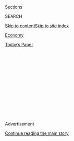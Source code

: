 <div id="app">

<div>

<div>

<div>

<div class="NYTAppHideMasthead css-1q2w90k e1suatyy0">

<div class="section css-ui9rw0 e1suatyy2">

<div class="css-eph4ug er09x8g0">

<div class="css-6n7j50">

</div>

<span class="css-1dv1kvn">Sections</span>

<div class="css-10488qs">

<span class="css-1dv1kvn">SEARCH</span>

</div>

[Skip to content](#site-content)[Skip to site
index](#site-index)

</div>

<div id="masthead-section-label" class="css-1wr3we4 eaxe0e00">

[Economy](https://www.nytimes.com/section/business/economy)

</div>

<div class="css-10698na e1huz5gh0">

</div>

</div>

<div id="masthead-bar-one" class="section hasLinks css-15hmgas e1csuq9d3">

<div class="css-uqyvli e1csuq9d0">

</div>

<div class="css-1uqjmks e1csuq9d1">

</div>

<div class="css-9e9ivx">

[](https://myaccount.nytimes.com/auth/login?response_type=cookie&client_id=vi)

</div>

<div class="css-1bvtpon e1csuq9d2">

[Today’s
Paper](https://www.nytimes.com/section/todayspaper)

</div>

</div>

</div>

</div>

<div data-aria-hidden="false">

<div id="site-content" data-role="main">

<div>

<div class="css-1aor85t" style="opacity:0.000000001;z-index:-1;visibility:hidden">

<div class="css-1hqnpie">

<div class="css-epjblv">

<span class="css-17xtcya">[Economy](/section/business/economy)</span><span class="css-x15j1o">|</span><span class="css-fwqvlz">Trump’s
China Deal Creates Collateral Damage for Tech
Firms</span>

</div>

<div class="css-k008qs">

<div class="css-1iwv8en">

<span class="css-18z7m18"></span>

<div>

</div>

</div>

<span class="css-1n6z4y">https://nyti.ms/2G5x6tZ</span>

<div class="css-1705lsu">

<div class="css-4xjgmj">

<div class="css-4skfbu" data-role="toolbar" data-aria-label="Social Media Share buttons, Save button, and Comments Panel with current comment count" data-testid="share-tools">

  - 
  - 
  - 
  - 
    
    <div class="css-6n7j50">
    
    </div>

  - 

</div>

</div>

</div>

</div>

</div>

</div>

<div id="NYT_TOP_BANNER_REGION" class="css-13pd83m">

</div>

<div id="top-wrapper" class="css-1sy8kpn">

<div id="top-slug" class="css-l9onyx">

Advertisement

</div>

[Continue reading the main
story](#after-top)

<div class="ad top-wrapper" style="text-align:center;height:100%;display:block;min-height:250px">

<div id="top" class="place-ad" data-position="top" data-size-key="top">

</div>

</div>

<div id="after-top">

</div>

</div>

<div>

<div id="sponsor-wrapper" class="css-1hyfx7x">

<div id="sponsor-slug" class="css-19vbshk">

Supported by

</div>

[Continue reading the main
story](#after-sponsor)

<div id="sponsor" class="ad sponsor-wrapper" style="text-align:center;height:100%;display:block">

</div>

<div id="after-sponsor">

</div>

</div>

<div class="css-186x18t">

</div>

<div class="css-1vkm6nb ehdk2mb0">

# Trump’s China Deal Creates Collateral Damage for Tech Firms

</div>

Micron secured some gains from the China deal but it may end up
suffering bigger losses from the broader U.S.-China battle.

<div class="css-79elbk" data-testid="photoviewer-wrapper">

<div class="css-z3e15g" data-testid="photoviewer-wrapper-hidden">

</div>

<div class="css-1a48zt4 ehw59r15" data-testid="photoviewer-children">

![<span class="css-16f3y1r e13ogyst0" data-aria-hidden="true">A signing
ceremony last week to seal a United States trade deal with
China.</span><span class="css-cnj6d5 e1z0qqy90" itemprop="copyrightHolder"><span class="css-1ly73wi e1tej78p0">Credit...</span><span><span>Pete
Marovich for The New York
Times</span></span></span>](https://static01.nyt.com/images/2020/01/17/business/17DC-CHINACHIPS-lede-sub/merlin_167187393_2bb960c4-12d3-4e04-9e73-acd681726771-articleLarge.jpg?quality=75&auto=webp&disable=upscale)

</div>

</div>

<div class="css-18e8msd">

<div class="css-pdw9fk epjyd6m0">

<div class="css-1txwxcy ey68jwv0" data-aria-hidden="true">

[![Ana
Swanson](https://static01.nyt.com/images/2018/12/10/multimedia/author-ana-swanson/author-ana-swanson-thumbLarge.png
"Ana Swanson")](https://www.nytimes.com/by/ana-swanson)[![Cecilia
Kang](https://static01.nyt.com/images/2019/01/29/multimedia/author-cecilia-kang/author-cecilia-kang-thumbLarge.png
"Cecilia Kang")](https://www.nytimes.com/by/cecilia-kang)

</div>

<div class="css-1baulvz">

By [<span class="css-1baulvz" itemprop="name">Ana
Swanson</span>](https://www.nytimes.com/by/ana-swanson) and
[<span class="css-1baulvz last-byline" itemprop="name">Cecilia
Kang</span>](https://www.nytimes.com/by/cecilia-kang)

</div>

</div>

  - 
    
    <div class="css-ld3wwf e16638kd2">
    
    Jan. 20,
    2020
    
    </div>

  - 
    
    <div class="css-4xjgmj">
    
    <div class="css-d8bdto" data-role="toolbar" data-aria-label="Social Media Share buttons, Save button, and Comments Panel with current comment count" data-testid="share-tools">
    
      - 
      - 
      - 
      - 
        
        <div class="css-6n7j50">
        
        </div>
    
      - 
    
    </div>
    
    </div>

</div>

</div>

<div class="section meteredContent css-1r7ky0e" name="articleBody" itemprop="articleBody">

<div class="css-1fanzo5 StoryBodyCompanionColumn">

<div class="css-53u6y8">

WASHINGTON — Among the corporate titans recognized last week by
President Trump during a White House signing ceremony for his China
trade deal was Sanjay Mehrotra, the chief executive of Micron
Technology, whose Idaho semiconductor company is at the heart of Mr.
Trump’s trade war.

Micron, which makes memory chips for computers and smartphones, is
precisely the kind of advanced technology company that the Trump
administration views as crucial to maintaining a competitive edge over
China. After Micron rebuffed [a 2015 takeover attempt by a Chinese
state-owned
company](https://www.nytimes.com/2015/07/15/business/international/micron-technology-is-said-to-be-takeover-target-of-chinese-company.html),
it watched with disbelief as its innovations were [stolen and copied by
a Chinese
competitor](https://www.nytimes.com/2018/06/22/technology/china-micron-chips-theft.html)
and its business was blocked from China.

China’s treatment of American companies like Micron fed Mr. Trump’s
decision to unleash a punishing trade war with the world’s
second-largest economy, a fight he said would halt Beijing’s use of
unfair practices to undermine the United States. But that two-year
conflagration may wind up being more damaging to American technology
companies.

The initial trade deal announced last week should make operating in
China easier for companies like Micron. The deal contains provisions
meant to protect American technology and trade secrets and allow
companies to challenge China on accusations of theft, including older
cases like Micron’s that precede the agreement.

</div>

</div>

<div class="css-1fanzo5 StoryBodyCompanionColumn">

<div class="css-53u6y8">

But Mr. Trump’s aggressive trade approach has also accelerated a
technology arms race between the two countries, putting American
companies like Micron at risk as the two nations try to [decouple their
economies](https://www.nytimes.com/2019/05/14/business/us-china-tariffs.html).
In an effort to reduce its reliance on American components, China has
expedited efforts to produce its own semiconductors, driverless cars,
artificial intelligence and other technologies. Those efforts, along
with the Trump administration’s [desire to restrict the sales of
American tech
products](https://www.nytimes.com/2019/10/23/business/trump-technology-china-trade.html)
to China, could hurt the very companies Mr. Trump set out to protect.

“Let’s be clear, the trade war has been very bad for the semiconductor
industry in several ways,” said Robert D. Atkinson, president of the
Information Technology and Innovation Foundation, a think tank funded by
the tech industry. “It’s like China woke up and said, ‘We’ve relied too
much on the United States.’”

The trade deal does nothing to curtail China’s use of subsidies,
industrial plans and state-owned companies, which have helped it build
formidable industries in steel, wind turbines and solar panels. Those
state-directed efforts, which put many American manufacturers out of
business, are now being harnessed for high-tech industries.

The Trump administration is constructing its own walls around American
technology, reducing access to the lucrative Chinese market out of
security concerns. It is restricting exports of sensitive technologies,
[barring sales to certain Chinese
companies](https://www.nytimes.com/2019/10/07/us/politics/us-to-blacklist-28-chinese-entities-over-abuses-in-xinjiang.html)
and [blocking Chinese entities from
investing](https://www.nytimes.com/2019/07/21/us/politics/china-investment-trade-war.html)
in the United States.

The administration is considering further restricting sales to Huawei,
the Chinese telecom company that relies on components from Micron and
other American suppliers. And the China trade deal [leaves tariffs on
more than $360
billion](https://www.nytimes.com/2019/12/15/business/economy/us-china-trade-deal.html)
in Chinese goods in place as Mr. Trump tries to push American companies
to bring manufacturing back home.

</div>

</div>

<div class="css-1fanzo5 StoryBodyCompanionColumn">

<div class="css-53u6y8">

Semiconductor sales to China, which represent more than half the global
chip demand, have fallen, and semiconductor stocks have been [whipsawed
by the trade
war](https://www.nytimes.com/2019/05/23/business/dealbook/semiconductor-stocks-trade-war.html).

</div>

</div>

<div class="css-79elbk" data-testid="photoviewer-wrapper">

<div class="css-z3e15g" data-testid="photoviewer-wrapper-hidden">

</div>

<div class="css-1a48zt4 ehw59r15" data-testid="photoviewer-children">

![<span class="css-16f3y1r e13ogyst0" data-aria-hidden="true">Sanjay
Mehrotra, chief executive of Micron Technology. The company sells chips
to the Chinese telecom giant Huawei, which was blacklisted as part of
Mr. Trump’s fight with
China.</span><span class="css-cnj6d5 e1z0qqy90" itemprop="copyrightHolder"><span class="css-1ly73wi e1tej78p0">Credit...</span><span>Takaaki
Iwabu/Bloomberg</span></span>](https://static01.nyt.com/images/2020/01/17/business/17DC-CHINACHIPS-02/17DC-CHINACHIPS-02-articleLarge.jpg?quality=75&auto=webp&disable=upscale)

</div>

</div>

<div class="css-1fanzo5 StoryBodyCompanionColumn">

<div class="css-53u6y8">

Mr. Trump and his supporters say that conflict is no longer avoidable,
and that the president’s unconventional approach is necessary to take on
a growing threat from China. Officials across the administration look
with suspicion on Chinese industrial plans, including Made in China
2025, which [called for $300 billion in financing and other
support](https://www.nytimes.com/2017/03/07/business/china-trade-manufacturing-europe.html)
for 10 advanced industries, including semiconductors.

American officials worry that gaining an advantage in semiconductors
would give China both a commercial and military edge.

Chips, which serve as the tiny sensors, brains and memories of all
high-tech devices, are crucial to next-generation telecom networks,
supercomputers, artificial intelligence and driverless cars, as well as
military ships, satellites and aircraft. They are also one of the United
States’ largest exports, along with airplanes, oil and cars.

While China’s ability to make chips is still far behind the United
States’, the Chinese government, its state-owned enterprises, and
provincial and private equity funds have been pumping billions of
dollars into the industry, particularly the kind of memory chips that
Micron makes. In areas where Chinese companies cannot develop or buy
technology, companies say, some will simply steal their intellectual
property.

For the Trump administration, which was looking for a fight with China,
Micron’s story proved a formative one. As officials prepared an
[investigation](https://ustr.gov/issue-areas/enforcement/section-301-investigations/section-301-china/investigation)
into Chinese intellectual property theft that would ultimately spiral
into the trade war, Micron provided a “camera ready” case that fit
everything the administration was looking for, one industry executive
said.

</div>

</div>

<div class="css-1fanzo5 StoryBodyCompanionColumn">

<div class="css-53u6y8">

In 2015, Micron was the target of [a $23 billion takeover
attempt](https://www.nytimes.com/2015/07/15/business/international/micron-technology-is-said-to-be-takeover-target-of-chinese-company.html)
by a Chinese state-owned company, but the overture was withdrawn over
United States national security concerns. In 2016, another Chinese
state-owned company, Fujian Jinhua Integrated Circuit,[allegedly worked
in
concert](https://www.nytimes.com/2018/06/22/technology/china-micron-chips-theft.html)
with a Taiwanese company to steal the American company’s designs and
market them as their own.

According to Taiwanese authorities, Fujian Jinhua used Micron’s
proprietary designs to build an enormous $5.7 billion microchip factory
in China. In 2018, the Department of Justice [charged the Chinese
company and
others](https://www.reuters.com/article/us-usa-justice-china-espionage/u-s-indicts-chinese-taiwan-firms-for-targeting-micron-trade-secrets-idUSKCN1N65R2)
with stealing trade secrets from Micron, and the Commerce Department
[blacklisted
it](https://www.nytimes.com/2018/10/29/us/politics/fujian-jinhua-china-sales.html)
for national security concerns.

The same year, a Chinese court [temporarily
blocked](https://www.reuters.com/article/us-micron-tech-stocks/china-court-bans-micron-chip-sales-in-patent-case-taiwans-umc-idUSKBN1JT2DL)
Micron from selling some products in China, after Fujian Jinhua and
another company accused Micron of patent
infringement.

</div>

</div>

<div class="css-79elbk" data-testid="photoviewer-wrapper">

<div class="css-z3e15g" data-testid="photoviewer-wrapper-hidden">

</div>

<div class="css-1a48zt4 ehw59r15" data-testid="photoviewer-children">

<div class="css-1xdhyk6 erfvjey0">

<span class="css-1ly73wi e1tej78p0">Image</span>

<div class="css-zjzyr8">

<div data-testid="lazyimage-container" style="height:257.77777777777777px">

</div>

</div>

</div>

<span class="css-16f3y1r e13ogyst0" data-aria-hidden="true">President
Trump has pointed to accusations of technology theft from Micron as a
rationale for the trade war with
China.</span><span class="css-cnj6d5 e1z0qqy90" itemprop="copyrightHolder"><span class="css-1ly73wi e1tej78p0">Credit...</span><span>Aaron
Wojack for The New York Times</span></span>

</div>

</div>

<div class="css-1fanzo5 StoryBodyCompanionColumn">

<div class="css-53u6y8">

Through 2017 and 2018, Micron employees met repeatedly with
administration officials, sometimes with the National Security Council
and National Economic Council. The company’s case was discussed in
internal planning meetings attended by Robert Lighthizer, the United
States trade representative, and Peter Navarro, a top Trump trade
adviser.

In July of last year, Mr. Trump met at the White House with Mr. Mehrotra
of Micron, as well as the chiefs of Intel, Google and Broadcom, to
discuss the trade clash with China and the administration’s policies
toward Huawei.

Two months later, in an address to the United Nations, Mr. Trump
described the Micron theft as a rationale for the trade war.

</div>

</div>

<div class="css-1fanzo5 StoryBodyCompanionColumn">

<div class="css-53u6y8">

“To advance the Chinese government’s five-year economic plan, a company
owned by the Chinese state allegedly stole Micron’s designs, valued at
up to $8.7 billion,” the president said. “Soon, the Chinese company
obtains patents for nearly an identical product, and Micron was banned
from selling its own goods in China. But we are seeking justice.”

“For years, these abuses were tolerated, ignored or even encouraged,”
Mr. Trump added. “But as far as America is concerned, those days are
over.”

Chip makers initially supported the Trump administration’s willingness
to take on China. Companies had long grumbled about intellectual
property theft and unfair treatment in the Chinese market, but they had
little recourse: Going public about their troubles could spook investors
and invite Chinese retaliation.

Then, in April 2018, the administration [announced $50 billion in
tariffs](https://www.nytimes.com/2018/04/03/us/politics/white-house-chinese-imports-tariffs.html)
that would directly hit semiconductor companies by raising prices for
imported equipment and materials. A chip finished in China would be
subject to a 25 percent tariff, even if its components had been made in
America.

The tariffs caught the industry by surprise. The Semiconductor Industry
Association, a trade group, pushed back, [telling the United States
trade representative in
July 2018](https://www.semiconductors.org/wp-content/uploads/2018/08/Final-_SIA_Submission_on_301_Tariffs.pdf)
that the tariffs would “undermine U.S. technological leadership, cost
jobs, and adversely impact U.S. consumers of semiconductor products and
the U.S. semiconductor producers.”

Some industry executives grew more nervous as Mr. Trump escalated his
trade fight and the prospect of an economic rupture between the United
States and China became more real. Chinese customers shifted their
purchases to suppliers in South Korea, Taiwan and elsewhere.

Mr. Trump’s trade pact did ink some victories — it includes greater
protections for companies like Micron, including preliminary injunctions
and expanded legal recourse for theft of trade secrets. It also contains
new promises from China to refrain from pressuring American businesses
to transfer their technology to Chinese companies, and it allows
American companies to sue individuals, including former employees and
hackers.

</div>

</div>

<div class="css-1fanzo5 StoryBodyCompanionColumn">

<div class="css-53u6y8">

Semiconductor companies said they would press the administration to make
more gains in the next phase of negotiations, including subsidies, which
Mr. Trump said he plans to address. Just getting China to acknowledge
and agree to forgo unfair practices was progress, they said.

In a statement, Micron said it applauded the deal. “We look forward to
additional discussions between the countries on significant issues that
are important to Micron and the semiconductor industry, such as
intellectual property protection and subsidies,” said Jon Hoganson,
Micron’s managing director of global government affairs.

But the fight has spilled over into more damaging areas. Last May, the
Commerce Department placed Huawei, which makes handsets and telecom
equipment, [on a national security
blacklist](https://www.nytimes.com/2019/05/16/technology/huawei-ban-president-trump.html)
that bans it from buying some American products. Other Chinese
technology companies [were added to the
list](https://www.nytimes.com/2019/10/07/us/politics/us-to-blacklist-28-chinese-entities-over-abuses-in-xinjiang.html),
and the government began planning which types of advanced technologies
[it would no longer allow companies to export
overseas](https://www.nytimes.com/2019/10/23/business/trump-technology-china-trade.html).

Micron had so far experienced limited effect from Mr. Trump’s tariffs
since it does not ship the products it makes in China to the United
States. But Huawei’s blacklisting was potentially devastating — 13
percent of Micron’s chip sales are to the Chinese company.

In its fourth-quarter earnings call with investors last September,
Micron warned that the clash could damage its bottom line.

“We see ongoing uncertainty surrounding U.S.-China trade negotiations.
If the Entity List restrictions against Huawei continue and we are
unable to get licenses, we could see a worsening decline in our sales to
Huawei over the coming quarters,” Mr. Mehrotra said. Micron’s stock sank
11 percent after his remarks.

Micron, Intel and other companies with global operations initially
[found a way to keep
selling](https://www.nytimes.com/2019/06/25/technology/huawei-trump-ban-technology.html)
to Huawei since the rule did not restrict products containing less than
25 percent of certain types of American content. But the Commerce
Department is considering lowering that threshold and expanding the
number of goods subject to the ban, according to five people with
knowledge of the plan.

</div>

</div>

<div class="css-1fanzo5 StoryBodyCompanionColumn">

<div class="css-53u6y8">

Like other Chinese companies, Huawei has worked to curtail its
dependence on America. By substituting parts from Japan and other
countries, the company has recently produced handsets and telecom
equipment that do not contain any American components.

Its internal semiconductor unit, HiSilicon, has also developed
replacements for advanced chips that Huawei once bought from American
companies. Huawei said its 2019 sales topped $120 billion, representing
18 percent growth over the year before — less than its initial target,
but not by
much.

</div>

</div>

<div class="css-79elbk" data-testid="photoviewer-wrapper">

<div class="css-z3e15g" data-testid="photoviewer-wrapper-hidden">

</div>

<div class="css-1a48zt4 ehw59r15" data-testid="photoviewer-children">

<div class="css-1xdhyk6 erfvjey0">

<span class="css-1ly73wi e1tej78p0">Image</span>

<div class="css-zjzyr8">

<div data-testid="lazyimage-container" style="height:233.2888888888889px">

</div>

</div>

</div>

<span class="css-16f3y1r e13ogyst0" data-aria-hidden="true">Micron,
which makes memory chips for computers and smartphones, is the kind of
company the Trump administration views as crucial to maintaining a
competitive edge over
China.</span><span class="css-cnj6d5 e1z0qqy90" itemprop="copyrightHolder"><span class="css-1ly73wi e1tej78p0">Credit...</span><span>Tomohiro
Ohsumi/Bloomberg</span></span>

</div>

</div>

<div class="css-1fanzo5 StoryBodyCompanionColumn">

<div class="css-53u6y8">

American companies say they are sympathetic to the administration’s
complaints about China. But they must compete globally, and they are not
willing to forgo access to China, the hub of the global electronics
supply chain and probably one of the world’s fastest growing markets for
decades to come.

Jim McGregor, the chairman of Greater China for APCO Worldwide, said the
trade war and other restrictions were already shaping investment
decisions by American technology companies. When deciding where to put
their money next, many companies have quietly been looking to invest
outside the United States to secure access to China.

“You’ve got to be there, no matter what the president says,” he said.

Raymond Zhong contributed reporting from Beijing.

</div>

</div>

</div>

<div>

</div>

<div>

</div>

<div>

</div>

<div>

<div id="bottom-wrapper" class="css-1ede5it">

<div id="bottom-slug" class="css-l9onyx">

Advertisement

</div>

[Continue reading the main
story](#after-bottom)

<div id="bottom" class="ad bottom-wrapper" style="text-align:center;height:100%;display:block;min-height:90px">

</div>

<div id="after-bottom">

</div>

</div>

</div>

</div>

</div>

## Site Index

<div>

</div>

## Site Information Navigation

  - [© <span>2020</span> <span>The New York Times
    Company</span>](https://help.nytimes.com/hc/en-us/articles/115014792127-Copyright-notice)

<!-- end list -->

  - [NYTCo](https://www.nytco.com/)
  - [Contact
    Us](https://help.nytimes.com/hc/en-us/articles/115015385887-Contact-Us)
  - [Work with us](https://www.nytco.com/careers/)
  - [Advertise](https://nytmediakit.com/)
  - [T Brand Studio](http://www.tbrandstudio.com/)
  - [Your Ad
    Choices](https://www.nytimes.com/privacy/cookie-policy#how-do-i-manage-trackers)
  - [Privacy](https://www.nytimes.com/privacy)
  - [Terms of
    Service](https://help.nytimes.com/hc/en-us/articles/115014893428-Terms-of-service)
  - [Terms of
    Sale](https://help.nytimes.com/hc/en-us/articles/115014893968-Terms-of-sale)
  - [Site
    Map](https://spiderbites.nytimes.com)
  - [Help](https://help.nytimes.com/hc/en-us)
  - [Subscriptions](https://www.nytimes.com/subscription?campaignId=37WXW)

</div>

</div>

</div>

</div>
